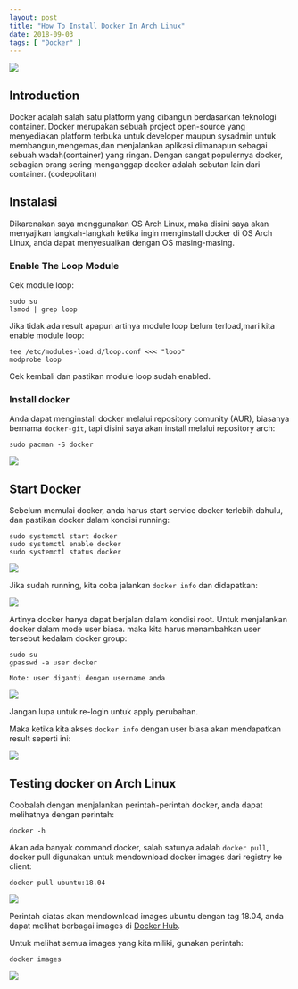 ```yaml
---
layout: post
title: "How To Install Docker In Arch Linux"
date: 2018-09-03
tags: [ "Docker" ]
---
```

![](/images/docker01/docker.png)
## Introduction

Docker adalah salah satu platform yang dibangun berdasarkan teknologi container. Docker merupakan sebuah project open-source yang menyediakan platform terbuka untuk developer maupun sysadmin untuk membangun,mengemas,dan menjalankan aplikasi dimanapun sebagai sebuah wadah(container) yang ringan. Dengan sangat populernya docker, sebagian orang sering menganggap docker adalah sebutan lain dari container. (codepolitan)

## Instalasi
Dikarenakan saya menggunakan OS Arch Linux, maka disini saya akan menyajikan langkah-langkah ketika ingin menginstall docker di OS Arch Linux, anda dapat menyesuaikan dengan OS masing-masing.

### Enable The Loop Module
Cek module loop:
```
sudo su
lsmod | grep loop
```
Jika tidak ada result apapun artinya module loop belum terload,mari kita enable module loop:
```
tee /etc/modules-load.d/loop.conf <<< "loop"
modprobe loop
```

Cek kembali dan pastikan module loop sudah enabled.

### Install docker
Anda dapat menginstall docker melalui repository comunity (AUR), biasanya bernama `docker-git`, tapi disini saya akan install melalui repository arch:
```
sudo pacman -S docker
```

![](/images/docker01/install.png)

## Start Docker
Sebelum memulai docker, anda harus start service docker terlebih dahulu, dan pastikan docker dalam kondisi running:
```
sudo systemctl start docker
sudo systemctl enable docker
sudo systemctl status docker
```

![](/images/docker01/status.png)

Jika sudah running, kita coba jalankan `docker info` dan didapatkan:

![](/images/docker01/info.png)

Artinya docker hanya dapat berjalan dalam kondisi root. Untuk menjalankan docker dalam mode user biasa. maka kita harus menambahkan user tersebut kedalam docker group:
```
sudo su
gpasswd -a user docker
```
`Note: user diganti dengan username anda`

![](/images/docker01/group.png)

Jangan lupa untuk re-login untuk apply perubahan.

Maka ketika kita akses `docker info` dengan user biasa akan mendapatkan result seperti ini:

![](/images/docker01/info2.png)

## Testing docker on Arch Linux
Coobalah dengan menjalankan perintah-perintah docker, anda dapat melihatnya dengan perintah:
```
docker -h
```
Akan ada banyak command docker, salah satunya adalah `docker pull`, docker pull digunakan untuk mendownload docker images dari registry ke client:
```
docker pull ubuntu:18.04
```

![](/images/docker01/pull.png)

Perintah diatas akan mendownload images ubuntu dengan tag 18.04, anda dapat melihat berbagai images di [Docker Hub](https://hub.docker.com).

Untuk melihat semua images yang kita miliki, gunakan perintah:
```
docker images
```

![](/images/docker01/images.png)


